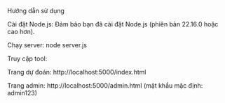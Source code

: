 Hướng dẫn sử dụng

Cài đặt Node.js: Đảm bảo bạn đã cài đặt Node.js (phiên bản 22.16.0 hoặc cao hơn).


Chạy server:
node server.js


Truy cập tool:



Trang dự đoán: http://localhost:5000/index.html

Trang admin: http://localhost:5000/admin.html (mật khẩu mặc định: admin123)
